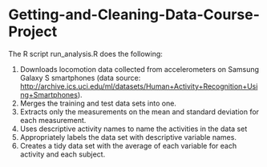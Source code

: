 # Getting-and-Cleaning-Data-Course-Project

The R script run_analysis.R does the following:

1. Downloads locomotion data collected from accelerometers on Samsung Galaxy S smartphones (data source: http://archive.ics.uci.edu/ml/datasets/Human+Activity+Recognition+Using+Smartphones).
2. Merges the training and test data sets into one.
2. Extracts only the measurements on the mean and standard deviation for each measurement.
3. Uses descriptive activity names to name the activities in the data set
4. Appropriately labels the data set with descriptive variable names.
5. Creates a tidy data set with the average of each variable for each activity and each subject.
